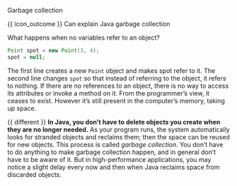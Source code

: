<span id="title">Garbage collection</span>

<span id="prereqs"></span>

<span id="outcomes">{{ icon_outcome }} Can explain Java garbage collection</span>

<div id="body">

What happens when no variables refer to an object?
```java
Point spot = new Point(3, 4);
spot = null;
```
The first line creates a new `Point` object and makes spot refer to it. The second line changes `spot` so that instead of referring to the object, it refers to nothing. If there are no references to an object, there is no way to access its attributes or invoke a method on it. From the programmer’s view, it ceases to exist. However it’s still present in the computer’s memory, taking up space.

{{ different }} **In Java, you don’t have to delete objects you create when they are no longer needed.** As your program runs, the system automatically looks for stranded objects and reclaims them; then the space can be reused for new objects. This process is called _garbage collection_. You don’t have to do anything to make garbage collection happen, and in general don’t have to be aware of it. But in high-performance applications, you may notice a slight delay every now and then when Java reclaims space from discarded objects.

</div>

<div id="extras">
</div>
